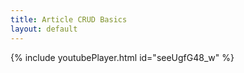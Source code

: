 ```yaml
---
title: Article CRUD Basics
layout: default
---
```


{% include youtubePlayer.html id="seeUgfG48_w" %}

<!--
## Create a New Document

**Step 1:** Create a directory for the article in the relevant documentation version.

**Step 2:** Create a file called `index.md` in that directory

**Step 3:** Add the Jekyll frontmatter to the article. It looks like this:
<pre>
---
title: Article CRUD Basics
layout: default
---    
</pre>
Feel free to copy it from this document and paste it into your new document, then change the title. Leave the `layout` directive set to `default`

**Step 4:** Add your article text and save your document. See <a href="/docs/16.3/meta/article-authoring-basics">Authoring Basics</a> for basic authoring conventions and best-practices
 

## Add Your Article to the Navigation

If your article is new, you need to find a place to put it in the left navigation. Consult one of the documentation editors for help deciding where to put it.

The left navigation structure is kept here in the docs repo:
 
> avi-docs/src/site/_includes/left-nav.html

Open that file in your editor and add a link to it in the relevant location.

> **Note:** Links to documentation articles from the left nav should not specify a version. Use the "latest" path instead, e.g.:

{% highlight HTML %}... 
  <li><a href="/docs/latest/path/to/your/document/directory">My New Document</a></li>
...{% endhighlight %}

## Double-Check Your Article in Your Browser

* If you are


## Commit Your Changes

* TODO: Add steps

-->
